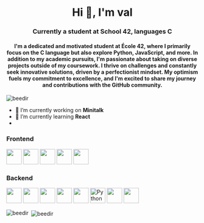 <h1 align="center">Hi 👋, I'm val</h1>
<h3 align="center">Currently a student at School 42, languages C </h3>
<h4 align="center">I'm a dedicated and motivated student at École 42, where I primarily focus on the C language but also explore Python, JavaScript, and more. In addition to my academic pursuits, I'm passionate about taking on diverse projects outside of my coursework. I thrive on challenges and constantly seek innovative solutions, driven by a perfectionist mindset. My optimism fuels my commitment to excellence, and I'm excited to share my journey and contributions with the GitHub community.</h4>
<p align="left"> <img src="https://komarev.com/ghpvc/?username=beedir&label=Profile%20views&color=0e75b6&style=flat" alt="beedir" /> </p>

- 🔭 I’m currently working on **Minitalk** 
- 🌱 I’m currently learning **React**
- 
<p align="left">
<h3 align="left">Frontend</h3>
<p align="left"> 
<img src="https://profilinator.rishav.dev/skills-assets/react-original-wordmark.svg" width="40" height="40"/> 
<img src="https://profilinator.rishav.dev/skills-assets/css3-original-wordmark.svg" width="40" height="40"/>
<img src="https://profilinator.rishav.dev/skills-assets/html5-original-wordmark.svg" width="40" height="40"/>
<img src="https://profilinator.rishav.dev/skills-assets/javascript-original.svg" width="40" height="40"/>
<img src="https://profilinator.rishav.dev/skills-assets/typescript-original.svg" width="40" height="40"/>
</p>

<h3 align="left">Backend</h3>
<p align="left"> 
<img src="https://profilinator.rishav.dev/skills-assets/c-original.svg" width="40" height="40"/></a> 
<img src="https://profilinator.rishav.dev/skills-assets/javascript-original.svg" width="40" height="40"/></a>
<img src="https://profilinator.rishav.dev/skills-assets/typescript-original.svg" width="40" height="40"/></a>
<img src="https://profilinator.rishav.dev/skills-assets/nodejs-original-wordmark.svg" width="40" height="40"/></a>
<img src="https://profilinator.rishav.dev/skills-assets/linux-original.svg" width="40" height="40"/></a>
<img src="ttps://profilinator.rishav.dev/skills-assets/python-original.svg" alt="Python" width="40" height="40"/></a>
<img src="https://profilinator.rishav.dev/skills-assets/mysql-original-wordmark.svg" width="40" height="40"/></a>
<img src="https://profilinator.rishav.dev/skills-assets/php-original.svg" width="40" height="40"/></a>
</p>
 




<p><img align="left" src="https://github-readme-stats.vercel.app/api/top-langs?username=beedir&show_icons=true&locale=en&layout=compact" alt="beedir" /></p>
<p>&nbsp;<img align="center" src="https://github-readme-stats.vercel.app/api?username=beedir&show_icons=true&locale=en" alt="beedir" /></p>
   
  
